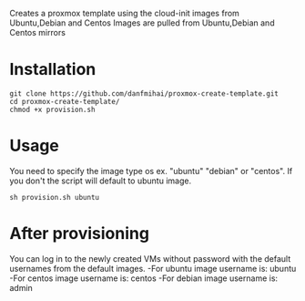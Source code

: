 
Creates a proxmox template using the cloud-init images from Ubuntu,Debian and Centos
Images are pulled from Ubuntu,Debian and Centos mirrors

# Installation
```
git clone https://github.com/danfmihai/proxmox-create-template.git
cd proxmox-create-template/
chmod +x provision.sh
```
# Usage
You need to specify the image type os ex. "ubuntu" "debian" or "centos". If you don't the script will default to ubuntu image.
```
sh provision.sh ubuntu
```
# After provisioning
You can log in to the newly created VMs without password with the default usernames from the default images.
 -For ubuntu image username is: ubuntu
 -For centos image username is: centos
 -For debian image username is: admin